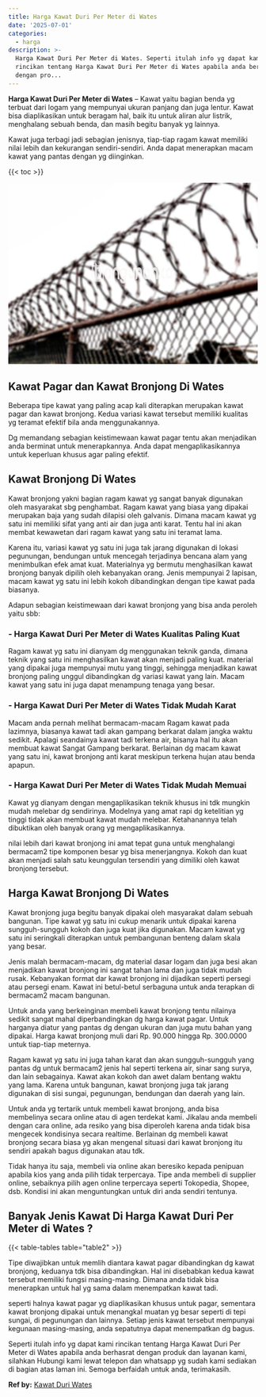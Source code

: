 ```yaml
---
title: Harga Kawat Duri Per Meter di Wates
date: '2025-07-01'
categories:
  - harga
description: >-
  Harga Kawat Duri Per Meter di Wates. Seperti itulah info yg dapat kami
  rincikan tentang Harga Kawat Duri Per Meter di Wates apabila anda berhasrat
  dengan pro...
---
```


**Harga Kawat Duri Per Meter di Wates** – Kawat yaitu bagian benda yg terbuat dari logam yang mempunyai ukuran panjang dan juga lentur. Kawat bisa diaplikasikan untuk beragam hal, baik itu untuk aliran alur listrik, menghalang sebuah benda, dan masih begitu banyak yg lainnya.

Kawat juga terbagi jadi sebagian jenisnya, tiap-tiap ragam kawat memiliki nilai lebih dan kekurangan sendiri-sendiri. Anda dapat menerapkan macam kawat yang pantas dengan yg diinginkan.

{{< toc >}}

![Harga Kawat Duri Per Meter di Wates](/images/jual-kawat-murah40.png)

## Kawat Pagar dan Kawat Bronjong Di Wates

Beberapa tipe kawat yang paling acap kali diterapkan merupakan kawat pagar dan kawat bronjong. Kedua variasi kawat tersebut memiliki kualitas yg teramat efektif bila anda menggunakannya.

Dg memandang sebagian keistimewaan kawat pagar tentu akan menjadikan anda berminat untuk menerapkannya. Anda dapat mengaplikasikannya untuk keperluan khusus agar paling efektif.

## Kawat Bronjong Di Wates

Kawat bronjong yakni bagian ragam kawat yg sangat banyak digunakan oleh masyarakat sbg penghambat. Ragam kawat yang biasa yang dipakai merupakan baja yang sudah dilapisi oleh galvanis. Dimana macam kawat yg satu ini memiliki sifat yang anti air dan juga anti karat. Tentu hal ini akan membat kewawetan dari ragam kawat yang satu ini teramat lama.

Karena itu, variasi kawat yg satu ini juga tak jarang digunakan di lokasi pegunungan, bendungan untuk mencegah terjadinya bencana alam yang menimbulkan efek amat kuat. Materialnya yg bermutu menghasilkan kawat bronjong banyak dipilih oleh kebanyakan orang. Jenis mempunyai 2 lapisan, macam kawat yg satu ini lebih kokoh dibandingkan dengan tipe kawat pada biasanya.

Adapun sebagian keistimewaan dari kawat bronjong yang bisa anda peroleh yaitu sbb:

### \- Harga Kawat Duri Per Meter di Wates Kualitas Paling Kuat

Ragam kawat yg satu ini dianyam dg menggunakan teknik ganda, dimana teknik yang satu ini menghasilkan kawat akan menjadi paling kuat. material yang dipakai juga mempunyai mutu yang tinggi, sehingga menjadikan kawat bronjong paling unggul dibandingkan dg variasi kawat yang lain. Macam kawat yang satu ini juga dapat menampung tenaga yang besar.

### \- Harga Kawat Duri Per Meter di Wates Tidak Mudah Karat

Macam anda pernah melihat bermacam-macam Ragam kawat pada lazimnya, biasanya kawat tadi akan gampang berkarat dalam jangka waktu sedikit. Apalagi seandainya kawat tadi terkena air, bisanya hal itu akan membuat kawat Sangat Gampang berkarat. Berlainan dg macam kawat yang satu ini, kawat bronjong anti karat meskipun terkena hujan atau benda apapun.

### \- Harga Kawat Duri Per Meter di Wates Tidak Mudah Memuai

Kawat yg dianyam dengan mengaplikasikan teknik khusus ini tdk mungkin mudah melebar dg sendirinya. Modelnya yang amat rapi dg ketelitian yg tinggi tidak akan membuat kawat mudah melebar. Ketahanannya telah dibuktikan oleh banyak orang yg mengaplikasikannya.

nilai lebih dari kawat bronjong ini amat tepat guna untuk menghalangi bermacam2 tipe komponen besar yg bisa menerjangnya. Kokoh dan kuat akan menjadi salah satu keunggulan tersendiri yang dimiliki oleh kawat bronjong tersebut.

## Harga Kawat Bronjong Di Wates

Kawat bronjong juga begitu banyak dipakai oleh masyarakat dalam sebuah bangunan. Tipe kawat yg satu ini cukup menarik untuk dipakai karena sungguh-sungguh kokoh dan juga kuat jika digunakan. Macam kawat yg satu ini seringkali diterapkan untuk pembangunan benteng dalam skala yang besar.

Jenis malah bermacam-macam, dg material dasar logam dan juga besi akan menjadikan kawat bronjong ini sangat tahan lama dan juga tidak mudah rusak. Kebanyakan format dar kawat bronjong ini dijadikan seperti persegi atau persegi enam. Kawat ini betul-betul serbaguna untuk anda terapkan di bermacam2 macam bangunan.

Untuk anda yang berkeinginan membeli kawat bronjong tentu nilainya sedikit sangat mahal diperbandingkan dg harga kawat pagar. Untuk harganya diatur yang pantas dg dengan ukuran dan juga mutu bahan yang dipakai. Harga kawat bronjong muli dari Rp. 90.000 hingga Rp. 300.0000 untuk tiap-tiap meternya.

Ragam kawat yg satu ini juga tahan karat dan akan sungguh-sungguh yang pantas dg untuk bermacam2 jenis hal seperti terkena air, sinar sang surya, dan lain sebagainya. Kawat akan kokoh dan awet dalam bentang waktu yang lama. Karena untuk bangunan, kawat bronjong juga tak jarang digunakan di sisi sungai, pegunungan, bendungan dan daerah yang lain.

Untuk anda yg tertarik untuk membeli kawat bronjong, anda bisa membelinya secara online atau di agen terdekat kami. Jikalau anda membeli dengan cara online, ada resiko yang bisa diperoleh karena anda tidak bisa mengecek kondisinya secara realtime. Berlainan dg membeli kawat bronjong secara biasa yg akan mengenal situasi dari kawat bronjong itu sendiri apakah bagus digunakan atau tdk.

Tidak hanya itu saja, membeli via online akan beresiko kepada penipuan apabila kios yang anda pilih tidak terpercaya. Tipe anda membeli di supplier online, sebaiknya pilih agen online terpercaya seperti Tokopedia, Shopee, dsb. Kondisi ini akan menguntungkan untuk diri anda sendiri tentunya.

## Banyak Jenis Kawat Di Harga Kawat Duri Per Meter di Wates ?

{{< table-tables table="table2" >}}

Tipe diwajibkan untuk memlih diantara kawat pagar dibandingkan dg kawat bronjong, keduanya tdk bisa dibandingkan. Hal ini disebabkan kedua kawat tersebut memiliki fungsi masing-masing. Dimana anda tidak bisa menerapkan untuk hal yg sama dalam menempatkan kawat tadi.

seperti halnya kawat pagar yg diaplikasikan khusus untuk pagar, sementara kawat bronjong dipakai untuk menangkal muatan yg besar seperti di tepi sungai, di pegunungan dan lainnya. Setiap jenis kawat tersebut mempunyai kegunaan masing-masing, anda sepatutnya dapat menempatkan dg bagus.

Seperti itulah info yg dapat kami rincikan tentang Harga Kawat Duri Per Meter di Wates apabila anda berhasrat dengan produk dan layanan kami, silahkan Hubungi kami lewat telepon dan whatsapp yg sudah kami sediakan di bagian atas laman ini. Semoga berfaidah untuk anda, terimakasih.

**Ref by:** [Kawat Duri Wates](https://id.wikipedia.org/wiki/Kawat)
